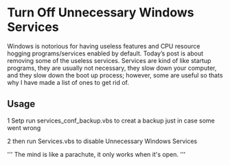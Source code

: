 # Turn Off Unnecessary Windows Services

Windows is notorious for having useless features and CPU resource hogging programs/services enabled by default.
Today’s post is about removing some of the useless services. 
Services are kind of like startup programs, they are usually not necessary, they slow down your computer,
and they slow down the boot up process; however, some are useful so thats why I have made a list of ones to get rid of.

## Usage
  1 Setp run services_conf_backup.vbs to creat a backup just in case some went wrong
  
  2 then run Services.vbs to disable Unnecessary Windows Services

'''
The mind is like a parachute, it only works when it's open.
'''

